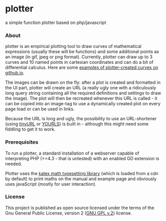 # plotter
a simple function plotter based on php/javascript

### About
plotter is an empirical plotting tool to draw curves of mathematical expressions (usually these will be functions) and some additional points as an image (in gif, jpeg or png format). Currently, plotter can draw up to 3 curves and 10 named points in cartesian coordinates and can do a bit of differential calculus. Here are some [examples of plotter-created curves on github.io](https://marcusoettinger.github.io/plotter).

The images can be drawn on the fly: after a plot is created and formatted in the UI part, plotter will create an URL (a really ugly one with a ridiculously long query string containing all the required definitions and settings to draw the image). The plot will then be recreated whenever this URL is called - it can be copied into an image-tag to use a dynamically created plot on every page load or can be used in links.

Because the URL is long and ugly, the possibility to use an URL-shortener (using [tinyURL](https://tinyurl.com/) or [YOURLS](https://yourls.org/)) is built in - although this might need some fiddling to get it to work.

### Prerequisites
To run a plotter, a standard installation of a webserver capable of interpreting PHP (>=4.3 - that is untested) with an enabled GD extension is needed.

Plotter uses the [katex math typesetting library](https://katex.org/) (which is loaded from a cdn by default) to print maths on the manual and example page and obviously uses javaScript (mostly for user interaction).

### License
This project is published as open source licensed under the terms of the Gnu General Public License, version 2 ([GNU GPL v.2](https://www.gnu.org/licenses/gpl-2.0.html)) license.

